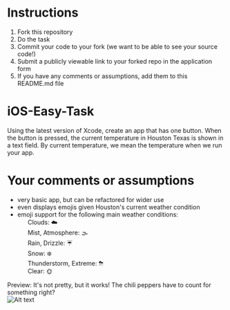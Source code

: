 # Instructions
1. Fork this repository
2. Do the task
3. Commit your code to your fork (we want to be able to see your source code!)
3. Submit a publicly viewable link to your forked repo in the application form
4. If you have any comments or assumptions, add them to this README.md file


# iOS-Easy-Task
Using the latest version of Xcode, create an app that has one button. When the button is pressed, the current temperature in Houston Texas is shown in a text field. By current temperature, we mean the temperature when we run your app.

# Your comments or assumptions
- very basic app, but can be refactored for wider use
- even displays emojis given Houston's current weather condition
- emoji support for the following main weather conditions: <br />
&nbsp;&nbsp;&nbsp;&nbsp;&nbsp;&nbsp;Clouds: ☁️ <br />
&nbsp;&nbsp;&nbsp;&nbsp;&nbsp;&nbsp;Mist, Atmosphere: 🌫 <br />
&nbsp;&nbsp;&nbsp;&nbsp;&nbsp;&nbsp;Rain, Drizzle: ☔️ <br />
&nbsp;&nbsp;&nbsp;&nbsp;&nbsp;&nbsp;Snow: ❄️ <br />
&nbsp;&nbsp;&nbsp;&nbsp;&nbsp;&nbsp;Thunderstorm, Extreme: ⛈ <br />
&nbsp;&nbsp;&nbsp;&nbsp;&nbsp;&nbsp;Clear: 🌞 <br />

Preview: It's not pretty, but it works! The chili peppers have to count for something right? <br />
![Alt text](http://i.imgur.com/pctqXmQ.png)
